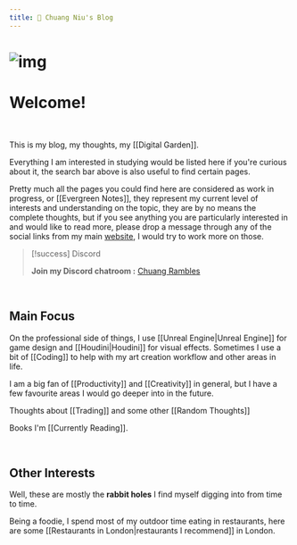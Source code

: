 ```yaml
---
title: 🌱 Chuang Niu's Blog
---
```






# ![img](https://i.imgur.com/OOca9GG.jpg)



# Welcome!



<br>



This is my blog, my thoughts, my [[Digital Garden]].



Everything I am interested in studying would be listed here if you're curious about it, the search bar above is also useful to find certain pages.



Pretty much all the pages you could find here are considered as work in progress, or [[Evergreen Notes]], they represent my current level of interests and understanding on the topic, they are by no means the complete thoughts, but if you see anything you are particularly interested in and would like to read more, please drop a message through any of the social links from my main [website](https://cniu.art), I would try to work more on those.



> [!success] Discord
> 
>  **Join my Discord chatroom :**   [Chuang Rambles](https://discord.gg/DFXMeMZCUA)


<br>



## Main Focus





On the professional side of things, I use [[Unreal Engine|Unreal Engine]] for game design and [[Houdini|Houdini]] for visual effects. Sometimes I use a bit of [[Coding]] to help with my art creation workflow and other areas in life.



I am a big fan of [[Productivity]] and [[Creativity]] in general, but I have a few favourite areas I would go deeper into in the future.



Thoughts about [[Trading]] and some other [[Random Thoughts]]



Books I'm [[Currently Reading]].



<br>



## Other Interests



Well, these are mostly the **rabbit holes** I find myself digging into from time to time. 



Being a foodie, I spend most of my outdoor time eating in restaurants, here are some [[Restaurants in London|restaurants I recommend]] in London.





